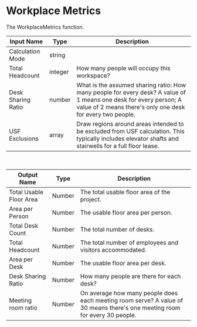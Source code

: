 

# Workplace Metrics

The WorkplaceMetrics function.

|Input Name|Type|Description|
|---|---|---|
|Calculation Mode|string||
|Total Headcount|integer|How many people will occupy this workspace?|
|Desk Sharing Ratio|number|What is the assumed sharing ratio: How many people for every desk? A value of 1 means one desk for every person; A value of 2 means there's only one desk for every two people.|
|USF Exclusions|array|Draw regions around areas intended to be excluded from USF calculation. This typically includes elevator shafts and stairwells for a full floor lease.|


<br>

|Output Name|Type|Description|
|---|---|---|
|Total Usable Floor Area|Number|The total usable floor area of the project.|
|Area per Person|Number|The usable floor area per person.|
|Total Desk Count|Number|The total number of desks.|
|Total Headcount|Number|The total number of employees and visitors accommodated.|
|Area per Desk|Number|The usable floor area per desk.|
|Desk Sharing Ratio|Number|How many people are there for each desk?|
|Meeting room ratio|Number|On average how many people does each meeting room serve? A value of 30 means there's one meeting room for every 30 people.|

